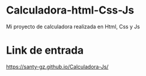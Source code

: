 # Calculadora-html-Css-Js

Mi proyecto de calculadora realizada en Html, Css y Js

# Link de entrada 

https://santy-gz.github.io/Calculadora-Js/
